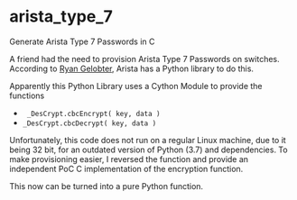 # arista_type_7

Generate Arista Type 7 Passwords in C

A friend had the need to provision Arista Type 7 Passwords on switches.
According to 
[Ryan Gelobter](https://medium.com/@what_if/encrypting-decrypting-arista-bgp-bmp-ospf-passwords-ff2072460942),
Arista has a Python library to do this.

Apparently this Python Library uses a Cython Module to provide the functions 
- ` _DesCrypt.cbcEncrypt( key, data )`
- `_DesCrypt.cbcDecrypt( key, data )`

Unfortunately, this code does not run on a regular Linux machine, due to it being 32 bit, for an outdated version of Python (3.7) and dependencies.
To make provisioning easier, I reversed the function and provide an independent PoC C implementation of the encryption function.

This now can be turned into a pure Python function.
